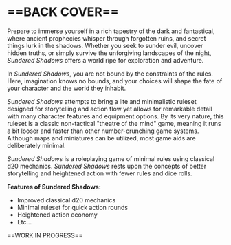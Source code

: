 # ==BACK COVER==

<!--Add Back Cover design-->

Prepare to immerse yourself in a rich tapestry of the dark and fantastical, where ancient prophecies whisper through forgotten ruins, and secret things lurk in the shadows. Whether you seek to sunder evil, uncover hidden truths, or simply survive the unforgiving landscapes of the night, *Sundered Shadows* offers a world ripe for exploration and adventure.

In *Sundered Shadows*, you are not bound by the constraints of the rules. Here, imagination knows no bounds, and your choices will shape the fate of your character and the world they inhabit.

*Sundered Shadows* attempts to bring a lite and minimalistic ruleset designed for storytelling and action flow yet allows for remarkable detail with many character features and equipment options. By its very nature, this ruleset is a classic non-tactical "theatre of the mind" game, meaning it runs a bit looser and faster than other number-crunching game systems. Although maps and miniatures can be utilized, most game aids are deliberately minimal.

*Sundered Shadows* is a roleplaying game of minimal rules using classical d20 mechanics. *Sundered Shadows* rests upon the concepts of better storytelling and heightened action with fewer rules and dice rolls.

**Features of Sundered Shadows:**

- Improved classical d20 mechanics
- Minimal ruleset for quick action rounds
- Heightened action economy
- Etc...



==WORK IN PROGRESS==

